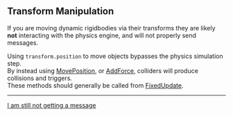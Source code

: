 ## Transform Manipulation
If you are moving dynamic rigidbodies via their transforms they are likely **not** interacting with the physics engine, and will not properly send messages.

Using `transform.position` to move objects bypasses the physics simulation step.  
By instead using [MovePosition](https://docs.unity3d.com/ScriptReference/Rigidbody.MovePosition.html), or [AddForce](https://docs.unity3d.com/ScriptReference/Rigidbody.AddForce.html), colliders will produce collisions and triggers.  
These methods should generally be called from [FixedUpdate](https://docs.unity3d.com/ScriptReference/MonoBehaviour.FixedUpdate.html).  

---  

[I am still not getting a message](7%203D%20Other.md)